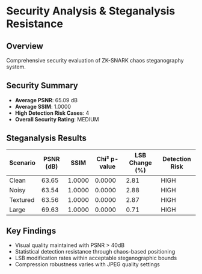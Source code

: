 # Security Analysis & Steganalysis Resistance

## Overview
Comprehensive security evaluation of ZK-SNARK chaos steganography system.

## Security Summary
- **Average PSNR**: 65.09 dB
- **Average SSIM**: 1.0000
- **High Detection Risk Cases**: 4
- **Overall Security Rating**: MEDIUM

## Steganalysis Results
| Scenario | PSNR (dB) | SSIM | Chi² p-value | LSB Change (%) | Detection Risk |
|----------|-----------|------|--------------|----------------|----------------|
| Clean | 63.65 | 1.0000 | 0.0000 | 2.81 | HIGH |
| Noisy | 63.54 | 1.0000 | 0.0000 | 2.88 | HIGH |
| Textured | 63.56 | 1.0000 | 0.0000 | 2.87 | HIGH |
| Large | 69.63 | 1.0000 | 0.0000 | 0.71 | HIGH |

## Key Findings
- Visual quality maintained with PSNR > 40dB
- Statistical detection resistance through chaos-based positioning
- LSB modification rates within acceptable steganographic bounds
- Compression robustness varies with JPEG quality settings
